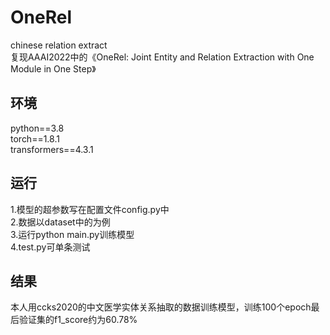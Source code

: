 # OneRel
chinese relation extract  
复现AAAI2022中的《OneRel: Joint Entity and Relation Extraction with One Module in One Step》  

## 环境  
python==3.8  
torch==1.8.1  
transformers==4.3.1

## 运行  
1.模型的超参数写在配置文件config.py中  
2.数据以dataset中的为例  
3.运行python main.py训练模型  
4.test.py可单条测试  
  
## 结果
本人用ccks2020的中文医学实体关系抽取的数据训练模型，训练100个epoch最后验证集的f1_score约为60.78%
